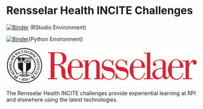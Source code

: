 
# Rensselar Health INCITE Challenges


[![Binder](http://mybinder.org/badge.svg)](http://beta.mybinder.org/v2/gh/HealthINCITE/challenges/master?urlpath=rstudio) (RStudio Environment)

[![Binder](http://mybinder.org/badge.svg)](http://beta.mybinder.org/v2/gh/HealthINCITE/challenges/master)(Python Environment)

![](images/rensselaer.png)

The Rensselar Health INCITE challenges provide experiential learning at RPI and elsewhere using the latest technologies.
